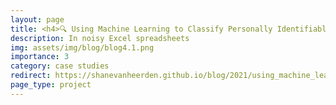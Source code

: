 ```yaml
---
layout: page
title: <h4>🔍 Using Machine Learning to Classify Personally Identifiable Data Fields</h4>
description: In noisy Excel spreadsheets
img: assets/img/blog/blog4.1.png
importance: 3
category: case studies
redirect: https://shanevanheerden.github.io/blog/2021/using_machine_learning_to_classify_personally_identifiable_data_fields_description/
page_type: project
---
```

